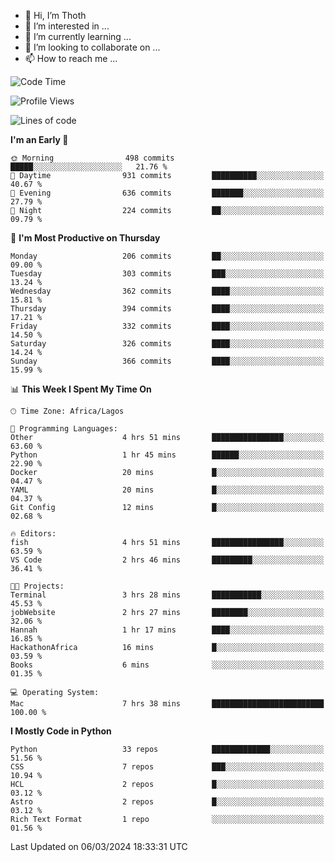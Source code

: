 <!---
thoth2357/thoth2357 is a ✨ special ✨ repository because its `README.md` (this file) appears on your GitHub profile.
You can click the Preview link to take a look at your changes.
--->

- 👋 Hi, I’m Thoth
- 👀 I’m interested in ...
- 🌱 I’m currently learning ...
- 💞️ I’m looking to collaborate on ...
- 📫 How to reach me ...




<!--START_SECTION:waka-->
![Code Time](http://img.shields.io/badge/Code%20Time-2%2C767%20hrs%2043%20mins-blue)

![Profile Views](http://img.shields.io/badge/Profile%20Views-8-blue)

![Lines of code](https://img.shields.io/badge/From%20Hello%20World%20I%27ve%20Written-31.0%20million%20lines%20of%20code-blue)

**I'm an Early 🐤** 

```text
🌞 Morning                498 commits         █████░░░░░░░░░░░░░░░░░░░░   21.76 % 
🌆 Daytime                931 commits         ██████████░░░░░░░░░░░░░░░   40.67 % 
🌃 Evening                636 commits         ███████░░░░░░░░░░░░░░░░░░   27.79 % 
🌙 Night                  224 commits         ██░░░░░░░░░░░░░░░░░░░░░░░   09.79 % 
```
📅 **I'm Most Productive on Thursday** 

```text
Monday                   206 commits         ██░░░░░░░░░░░░░░░░░░░░░░░   09.00 % 
Tuesday                  303 commits         ███░░░░░░░░░░░░░░░░░░░░░░   13.24 % 
Wednesday                362 commits         ████░░░░░░░░░░░░░░░░░░░░░   15.81 % 
Thursday                 394 commits         ████░░░░░░░░░░░░░░░░░░░░░   17.21 % 
Friday                   332 commits         ████░░░░░░░░░░░░░░░░░░░░░   14.50 % 
Saturday                 326 commits         ████░░░░░░░░░░░░░░░░░░░░░   14.24 % 
Sunday                   366 commits         ████░░░░░░░░░░░░░░░░░░░░░   15.99 % 
```


📊 **This Week I Spent My Time On** 

```text
🕑︎ Time Zone: Africa/Lagos

💬 Programming Languages: 
Other                    4 hrs 51 mins       ████████████████░░░░░░░░░   63.60 % 
Python                   1 hr 45 mins        ██████░░░░░░░░░░░░░░░░░░░   22.90 % 
Docker                   20 mins             █░░░░░░░░░░░░░░░░░░░░░░░░   04.47 % 
YAML                     20 mins             █░░░░░░░░░░░░░░░░░░░░░░░░   04.37 % 
Git Config               12 mins             █░░░░░░░░░░░░░░░░░░░░░░░░   02.68 % 

🔥 Editors: 
fish                     4 hrs 51 mins       ████████████████░░░░░░░░░   63.59 % 
VS Code                  2 hrs 46 mins       █████████░░░░░░░░░░░░░░░░   36.41 % 

🐱‍💻 Projects: 
Terminal                 3 hrs 28 mins       ███████████░░░░░░░░░░░░░░   45.53 % 
jobWebsite               2 hrs 27 mins       ████████░░░░░░░░░░░░░░░░░   32.06 % 
Hannah                   1 hr 17 mins        ████░░░░░░░░░░░░░░░░░░░░░   16.85 % 
HackathonAfrica          16 mins             █░░░░░░░░░░░░░░░░░░░░░░░░   03.59 % 
Books                    6 mins              ░░░░░░░░░░░░░░░░░░░░░░░░░   01.35 % 

💻 Operating System: 
Mac                      7 hrs 38 mins       █████████████████████████   100.00 % 
```

**I Mostly Code in Python** 

```text
Python                   33 repos            █████████████░░░░░░░░░░░░   51.56 % 
CSS                      7 repos             ███░░░░░░░░░░░░░░░░░░░░░░   10.94 % 
HCL                      2 repos             █░░░░░░░░░░░░░░░░░░░░░░░░   03.12 % 
Astro                    2 repos             █░░░░░░░░░░░░░░░░░░░░░░░░   03.12 % 
Rich Text Format         1 repo              ░░░░░░░░░░░░░░░░░░░░░░░░░   01.56 % 
```




 Last Updated on 06/03/2024 18:33:31 UTC
<!--END_SECTION:waka-->
<!--![](http://github-profile-summary-cards.vercel.app/api/cards/profile-details?username=thoth2357&theme=2077)

![](http://github-profile-summary-cards.vercel.app/api/cards/stats?username=thoth2357&theme=2077)![](http://github-profile-summary-cards.vercel.app/api/cards/productive-time?username=thoth2357&theme=2077&utcOffset=8) -->
